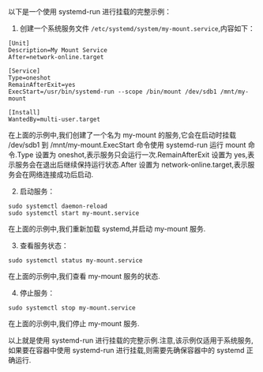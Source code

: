 以下是一个使用 systemd-run 进行挂载的完整示例：

1. 创建一个系统服务文件 `/etc/systemd/system/my-mount.service`,内容如下：

```
[Unit]
Description=My Mount Service
After=network-online.target

[Service]
Type=oneshot
RemainAfterExit=yes
ExecStart=/usr/bin/systemd-run --scope /bin/mount /dev/sdb1 /mnt/my-mount

[Install]
WantedBy=multi-user.target
```

在上面的示例中,我们创建了一个名为 my-mount 的服务,它会在启动时挂载 /dev/sdb1 到 /mnt/my-mount.ExecStart 命令使用 systemd-run 运行 mount 命令.Type 设置为 oneshot,表示服务只会运行一次.RemainAfterExit 设置为 yes,表示服务会在退出后继续保持运行状态.After 设置为 network-online.target,表示服务会在网络连接成功后启动.

2. 启动服务：

```
sudo systemctl daemon-reload
sudo systemctl start my-mount.service
```

在上面的示例中,我们重新加载 systemd,并启动 my-mount 服务.

3. 查看服务状态：

```
sudo systemctl status my-mount.service
```

在上面的示例中,我们查看 my-mount 服务的状态.

4. 停止服务：

```
sudo systemctl stop my-mount.service
```

在上面的示例中,我们停止 my-mount 服务.

以上就是使用 systemd-run 进行挂载的完整示例.注意,该示例仅适用于系统服务,如果要在容器中使用 systemd-run 进行挂载,则需要先确保容器中的 systemd 正确运行.